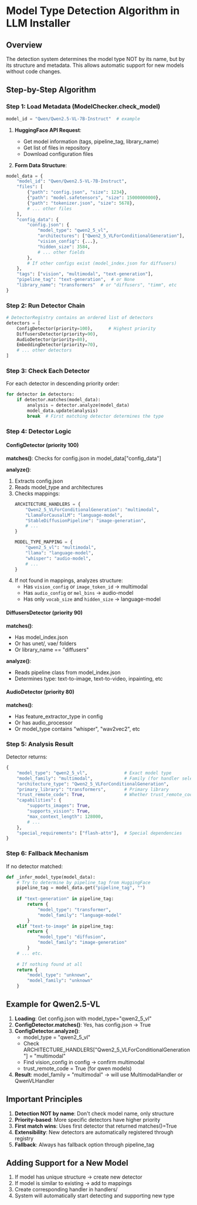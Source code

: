 # Model Type Detection Algorithm in LLM Installer

## Overview

The detection system determines the model type NOT by its name, but by its structure and metadata. This allows automatic support for new models without code changes.

## Step-by-Step Algorithm

### Step 1: Load Metadata (ModelChecker.check_model)

```python
model_id = "Qwen/Qwen2.5-VL-7B-Instruct"  # example
```

1. **HuggingFace API Request**:
   - Get model information (tags, pipeline_tag, library_name)
   - Get list of files in repository
   - Download configuration files

2. **Form Data Structure**:
```python
model_data = {
    "model_id": "Qwen/Qwen2.5-VL-7B-Instruct",
    "files": [
        {"path": "config.json", "size": 1234},
        {"path": "model.safetensors", "size": 15000000000},
        {"path": "tokenizer.json", "size": 5678},
        # ... other files
    ],
    "config_data": {
        "config.json": {
            "model_type": "qwen2_5_vl",
            "architectures": ["Qwen2_5_VLForConditionalGeneration"],
            "vision_config": {...},
            "hidden_size": 3584,
            # ... other fields
        },
        # If other configs exist (model_index.json for diffusers)
    },
    "tags": ["vision", "multimodal", "text-generation"],
    "pipeline_tag": "text-generation",  # or None
    "library_name": "transformers"  # or "diffusers", "timm", etc
}
```

### Step 2: Run Detector Chain

```python
# DetectorRegistry contains an ordered list of detectors
detectors = [
    ConfigDetector(priority=100),      # Highest priority
    DiffusersDetector(priority=90),    
    AudioDetector(priority=80),
    EmbeddingDetector(priority=70),
    # ... other detectors
]
```

### Step 3: Check Each Detector

For each detector in descending priority order:

```python
for detector in detectors:
    if detector.matches(model_data):
        analysis = detector.analyze(model_data)
        model_data.update(analysis)
        break  # First matching detector determines the type
```

### Step 4: Detector Logic

#### ConfigDetector (priority 100)
**matches()**: Checks for config.json in model_data["config_data"]

**analyze()**: 
1. Extracts config.json
2. Reads model_type and architectures
3. Checks mappings:
   ```python
   ARCHITECTURE_HANDLERS = {
       "Qwen2_5_VLForConditionalGeneration": "multimodal",
       "LlamaForCausalLM": "language-model",
       "StableDiffusionPipeline": "image-generation",
       # ...
   }
   
   MODEL_TYPE_MAPPING = {
       "qwen2_5_vl": "multimodal",
       "llama": "language-model",
       "whisper": "audio-model",
       # ...
   }
   ```
4. If not found in mappings, analyzes structure:
   - Has `vision_config` or `image_token_id` → multimodal
   - Has `audio_config` or `mel_bins` → audio-model
   - Has only `vocab_size` and `hidden_size` → language-model

#### DiffusersDetector (priority 90)
**matches()**: 
- Has model_index.json
- Or has unet/, vae/ folders
- Or library_name == "diffusers"

**analyze()**: 
- Reads pipeline class from model_index.json
- Determines type: text-to-image, text-to-video, inpainting, etc

#### AudioDetector (priority 80)
**matches()**: 
- Has feature_extractor_type in config
- Or has audio_processor
- Or model_type contains "whisper", "wav2vec2", etc

### Step 5: Analysis Result

Detector returns:
```python
{
    "model_type": "qwen2_5_vl",              # Exact model type
    "model_family": "multimodal",            # Family (for handler selection)
    "architecture_type": "Qwen2_5_VLForConditionalGeneration",
    "primary_library": "transformers",       # Primary library
    "trust_remote_code": True,               # Whether trust_remote_code is needed
    "capabilities": {
        "supports_images": True,
        "supports_vision": True,
        "max_context_length": 128000,
        # ...
    },
    "special_requirements": ["flash-attn"],  # Special dependencies
}
```

### Step 6: Fallback Mechanism

If no detector matched:
```python
def _infer_model_type(model_data):
    # Try to determine by pipeline_tag from HuggingFace
    pipeline_tag = model_data.get("pipeline_tag", "")
    
    if "text-generation" in pipeline_tag:
        return {
            "model_type": "transformer",
            "model_family": "language-model"
        }
    elif "text-to-image" in pipeline_tag:
        return {
            "model_type": "diffusion",
            "model_family": "image-generation"
        }
    # ... etc.
    
    # If nothing found at all
    return {
        "model_type": "unknown",
        "model_family": "unknown"
    }
```

## Example for Qwen2.5-VL

1. **Loading**: Get config.json with model_type="qwen2_5_vl"
2. **ConfigDetector.matches()**: Yes, has config.json → True
3. **ConfigDetector.analyze()**:
   - model_type = "qwen2_5_vl"
   - Check ARCHITECTURE_HANDLERS["Qwen2_5_VLForConditionalGeneration"] = "multimodal"
   - Find vision_config in config → confirm multimodal
   - trust_remote_code = True (for qwen models)
4. **Result**: model_family = "multimodal" → will use MultimodalHandler or QwenVLHandler

## Important Principles

1. **Detection NOT by name**: Don't check model name, only structure
2. **Priority-based**: More specific detectors have higher priority
3. **First match wins**: Uses first detector that returned matches()=True
4. **Extensibility**: New detectors are automatically registered through registry
5. **Fallback**: Always has fallback option through pipeline_tag

## Adding Support for a New Model

1. If model has unique structure → create new detector
2. If model is similar to existing → add to mappings
3. Create corresponding handler in handlers/
4. System will automatically start detecting and supporting new type